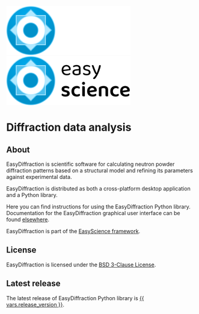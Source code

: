 ![](assets/images/logo_dark.svg#gh-dark-mode-only)![](assets/images/logo_light.svg#gh-light-mode-only)

# Diffraction data analysis

## About

EasyDiffraction is scientific software for
calculating neutron powder diffraction patterns based on a structural
   model and refining its parameters against experimental data.


EasyDiffraction is distributed as both a cross-platform desktop application
and a Python library.

Here you can find instructions for using the EasyDiffraction Python library.
Documentation for the EasyDiffraction graphical user interface can be found
[elsewhere](https://docs.diffraction.org/app).


EasyDiffraction is part of the
[EasyScience framework](https://easyscience.software).

## License

EasyDiffraction is licensed under the
[BSD 3-Clause License](https://raw.githubusercontent.com/easyscience/diffraction-lib/master/LICENSE).

## Latest release

The latest release of EasyDiffraction Python library is
[{{ vars.release_version }}](https://github.com/easyscience/diffraction-lib/releases/latest).
